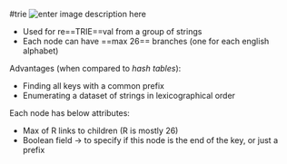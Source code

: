 #trie
![enter image description here](https://he-s3.s3.amazonaws.com/media/uploads/fb14630.png)

- Used for re==TRIE==val from a group of strings
- Each node can have ==max 26== branches (one for each english alphabet)

Advantages (when compared to *hash tables*):
- Finding all keys with a common prefix
- Enumerating a dataset of strings in lexicographical order

Each node has below attributes:
- Max of R links to children (R is mostly 26)
- Boolean field -> to specify if this node is the end of the key, or just a prefix
